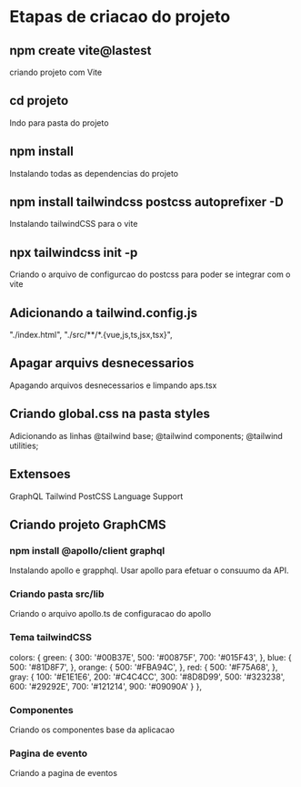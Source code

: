 # Etapas de criacao do projeto

## npm create vite@lastest
criando  projeto com Vite

## cd projeto
Indo para pasta do projeto
## npm install
Instalando todas as dependencias do projeto
## npm install tailwindcss postcss autoprefixer -D
Instalando  tailwindCSS para o vite

## npx tailwindcss init -p
Criando o arquivo de configurcao do postcss
para poder se integrar com o vite

## Adicionando a tailwind.config.js
 "./index.html",
    "./src/**/*.{vue,js,ts,jsx,tsx}",

## Apagar arquivs desnecessarios
Apagando arquivos desnecessarios e limpando
aps.tsx

## Criando global.css na pasta styles
Adicionando as linhas
@tailwind base;
@tailwind components;
@tailwind utilities;

## Extensoes
GraphQL
Tailwind
PostCSS Language Support

## Criando projeto GraphCMS

### npm install @apollo/client graphql
Instalando apollo e grapphql.
Usar apollo para efetuar o consuumo da API.

### Criando pasta src/lib
Criando o arquivo apollo.ts de configuracao do apollo

### Tema tailwindCSS
colors: {
  green: {
    300: '#00B37E',
    500: '#00875F',
    700: '#015F43',
  },
  blue: {
    500: '#81D8F7',
  },
  orange: {
    500: '#FBA94C',
  },
  red: {
    500: '#F75A68',
  },
  gray: {
    100: '#E1E1E6',
    200: '#C4C4CC',
    300: '#8D8D99',
    500: '#323238',
    600: '#29292E',
    700: '#121214',
    900: '#09090A'
  }
},

### Componentes
Criando os componentes base da aplicacao

### Pagina de evento
Criando a pagina de eventos 